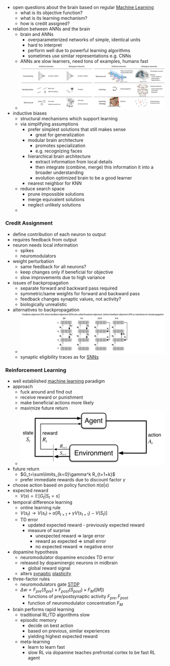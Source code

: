 + open questions about the brain based on regular [Machine Learning](../../Machine%20Learning/Machine%20Learning.md)
	+ what is its objective function?
	+ what is its learning mechanism?
	+ how is credit assigned?
+ relation between ANNs and the brain
	+ brain and ANNs 
		+ overparameterized networks of simple, identical units
		+ hard to interpret
		+ perform well due to powerful learning algorithms
		+ sometimes use similar representations e.g. CNNs
	+ ANNs are slow learners, need tons of examples, humans fast
	+ ![](../../../z_images/Pasted%20image%2020250618222057.png)
+ inductive biases
	+ structural mechanisms which support learning
	+ via simplifying assumptions
		+ prefer simplest solutions that still makes sense
			+ great for generalization
		+ modular brain architecture
			+ promotes specialization 
			+ e.g. recognizing faces
		+ hierarchical brain architecture
			+ extract information from local details 
			+ then integrate (combine, merge) this information it into a broader understanding
			+ evolution optimized brain to be a good learner
		+ nearest neighbor for KNN
	+ reduce search space
		+ prune impossible solutions
		+ merge equivalent solutions
		+ neglect unlikely solutions
	+ 
### Credit Assignment
+ define contribution of each neuron to output
+ requires feedback from output
+ neuron needs local information
	+ spikes
	+ neuromodulators
+ weight perturbation
	+ same feedback for all neurons?
	+ keep changes only if beneficial for objective
	+ slow improvements due to high variance
+ issues of backpropagation
	+ separate forward and backward pass required
	+ symmetric/same weights for forward and backward pass 
	+ feedback changes synaptic values, not activity?
	+ biologically unrealistic
+ alternatives to backpropagation
	+ ![](../../../z_images/Pasted%20image%2020250618223853.png)
	+ synaptic eligibility traces as for [SNNs](Neuromorphic%20Computing/Spiking%20Neural%20Networks.md)
### Reinforcement Learning
+ well established [machine learning](../../Machine%20Learning/Machine%20Learning.md) paradigm
+ approach
	+ fuck around and find out
	+ receive reward or punishment
	+ make beneficial actions more likely
	+ maximize future return
	+ ![](../../../z_images/Pasted%20image%2020250618224654.png)
+ future return
	+ $G_t=\sum\limits_{k=0}\gamma^k R_{t+1+k}$
	+ prefer immediate rewards due to discount factor $\gamma$
+ choose action based on policy function $\pi(a|s)$
+ expected reward
	+ $V(s)=\mathbb{E}[G_t|S_t=s]$
+ temporal difference learning
	+ online learning rule
	+ $V(s_t)\rightarrow V(s_t) + \alpha [R_{t+1}+\gamma V(s_{t+1})-V(S_t)]$
	+ TD error
		+ updated expected reward - previously expected reward
		+ measure of surprise
			+ unexpected reward $\Rightarrow$ large error
			+ reward as expected $\Rightarrow$ small error
			+ no expected reward $\Rightarrow$ negative error
+ dopamine hypothesis
	+ neuromodulator dopamine encodes TD error
	+ released by dopaminergic neurons in midbrain
		+ global reward signal
	+ alters [synaptic](Neurons/Synapses.md) [plasticity](Plasticity/Plasticity.md)
+ three-factor rules
	+ neuromodulators gate [STDP](Plasticity/Spike-Timing%20Dependent%20Plasticity.md)
	+ $\Delta w \propto F_{pre}(S_{pre}) \times F_{post}(S_{post}) \times F_M([M])$
		+ functions of pre/postsynaptic activity $F_{pre},F_{post}$
		+ function of neuromodulator concentration $F_M$
+ brain performs rapid learning
	+ traditional RL/TD algorithms slow
	+ episodic memory
		+ decide on best action
		+ based on previous, similar experiences
		+ yielding highest expected reward
	+ meta-learning
		+ learn to learn fast
		+ slow RL via dopamine teaches prefrontal cortex to be fast RL agent
